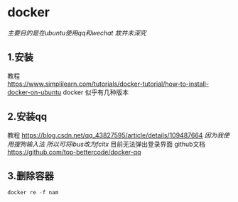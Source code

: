 # docker 
*主要目的是在ubuntu使用qq和wechat 故并未深究*
## 1.安装
教程    
<https://www.simplilearn.com/tutorials/docker-tutorial/how-to-install-docker-on-ubuntu>
docker 似乎有几种版本
## 2.安装qq
教程
<https://blog.csdn.net/qq_43827595/article/details/109487664>
*因为我使用搜狗输入法 所以可将ibus改为fcitx*
目前无法弹出登录界面
github文档
<https://github.com/top-bettercode/docker-qq>
## 3.删除容器
```java
docker re -f nam 
```